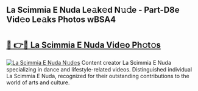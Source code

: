 ## La Scimmia E Nuda Le𝚊k𝚎d N𝚞𝚍e - Part-D8e Vid𝚎o Le𝚊ks Photos wBSA4

# <h2><a href="http://fbczyrc.evod.top/?m=La+Scimmia+E+Nuda">🔗 👉🔴 La Scimmia E Nuda Vid𝚎o Ph𝚘t𝚘s</a></h2>

[![La Scimmia E Nuda N𝚞d𝚎s](https://i.imgur.com/8V9OHl7.gif)](http://fbczyrc.evod.top/?m=La+Scimmia+E+Nuda)
Content creator La Scimmia E Nuda specializing in dance and lifestyle-related videos. Distinguished individual La Scimmia E Nuda, recognized for their outstanding contributions to the world of arts and culture. 
